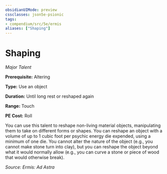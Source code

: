 ```yaml
---
obsidianUIMode: preview
cssclasses: json5e-psionic
tags:
- compendium/src/5e/ermis
aliases: ["Shaping"]
---
```

# Shaping
*Major Talent*  

**Prerequisite:** Altering

**Type:** Use an object

**Duration:** Until long rest or reshaped again

**Range:** Touch

**PE Cost:** Roll

You can use this talent to reshape non-living material objects, manipulating them to take on different forms or shapes. You can reshape an object with a volume of up to 1 cubic foot per psychic energy die expended, using a minimum of one die. You cannot alter the nature of the object (e.g., you cannot make stone turn into clay), but you can reshape the object beyond what it would normally allow (e.g., you can curve a stone or piece of wood that would otherwise break).

*Source: Ermis: Ad Astra*
